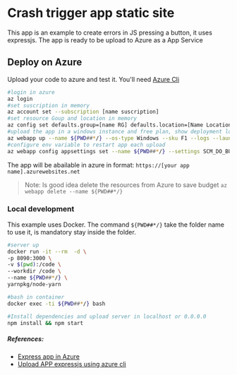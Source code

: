 # Crash trigger app static site
This app is an example to create errors in JS pressing a button, it uses expressjs. The app is ready to be upload to Azure as a App Service

## Deploy on Azure
Upload your code to azure and test it. You'll need [Azure Cli](https://docs.microsoft.com/en-us/cli/azure/install-azure-cli)

```bash
#login in azure
az login
#set suscription in memory
az account set --subscription [name suscription]
#set resource Goup and location in memory
az config set defaults.group=[name RG] defaults.location=[Name Location eastus2 other]
#upload the app in a windows instance and free plan, show deployment logs and watch it in brorser
az webapp up --name ${PWD##*/} --os-type Windows --sku F1 --logs --launch-browser
#configure env variable to restart app each upload
az webapp config appsettings set --name ${PWD##*/} --settings SCM_DO_BUILD_DURING_DEPLOYMENT=true
```
The app will be abailable in azure in format: `https://[your app name].azurewebsites.net`
> Note: Is good idea delete the resources from Azure to save budget `az webapp delete --name ${PWD##*/}`

### Local development
This example uses Docker. The command `${PWD##*/}` take the folder name to use it, is mandatory stay inside the folder.

```bash
#server up
docker run -it --rm  -d \
-p 8090:3000 \
-v $(pwd):/code \
--workdir /code \
--name ${PWD##*/} \
yarnpkg/node-yarn 

#bash in container
docker exec -ti ${PWD##*/} bash

#Install dependencies and upload server in localhost or 0.0.0.0
npm install && npm start
```

##### References:
- [Express app in Azure](https://docs.microsoft.com/en-us/azure/app-service/quickstart-nodejs?pivots=development-environment-vscode&tabs=windows)
- [Upload APP expressjs using azure cli](https://docs.microsoft.com/en-us/azure/developer/javascript/tutorial/tutorial-vscode-azure-cli-node/tutorial-vscode-azure-cli-node-03)
